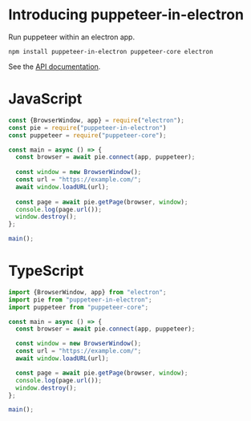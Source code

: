 # Introducing puppeteer-in-electron
Run puppeteer within an electron app.
```
npm install puppeteer-in-electron puppeteer-core electron
```

See the [API documentation](/API.md).

# JavaScript
```javascript
const {BrowserWindow, app} = require("electron");
const pie = require("puppeteer-in-electron")
const puppeteer = require("puppeteer-core");

const main = async () => {
  const browser = await pie.connect(app, puppeteer);
 
  const window = new BrowserWindow();
  const url = "https://example.com/";
  await window.loadURL(url);
 
  const page = await pie.getPage(browser, window);
  console.log(page.url());
  window.destroy();
};

main();
```

# TypeScript
```typescript
import {BrowserWindow, app} from "electron";
import pie from "puppeteer-in-electron";
import puppeteer from "puppeteer-core";

const main = async () => {
  const browser = await pie.connect(app, puppeteer);

  const window = new BrowserWindow();
  const url = "https://example.com/";
  await window.loadURL(url);

  const page = await pie.getPage(browser, window);
  console.log(page.url());
  window.destroy();
};

main();
```
